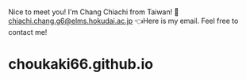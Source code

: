#
Nice to meet you! I'm Chang Chiachi from Taiwan!
📧chiachi.chang.g6@elms.hokudai.ac.jp 👈Here is my email. Feel free to contact me!

# choukaki66.github.io
